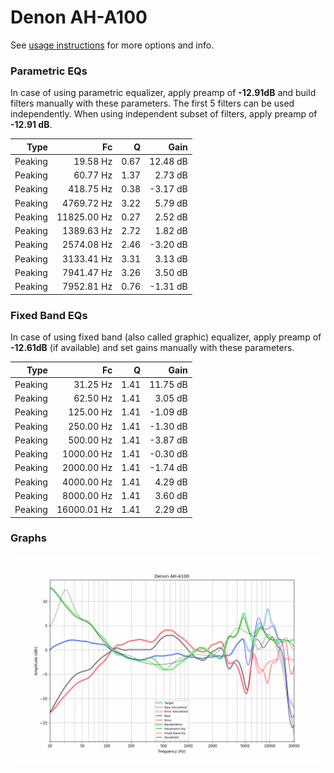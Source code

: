 # Denon AH-A100
See [usage instructions](https://github.com/jaakkopasanen/AutoEq#usage) for more options and info.

### Parametric EQs
In case of using parametric equalizer, apply preamp of **-12.91dB** and build filters manually
with these parameters. The first 5 filters can be used independently.
When using independent subset of filters, apply preamp of **-12.91 dB**.

| Type    | Fc          |    Q | Gain     |
|--------:|------------:|-----:|---------:|
| Peaking | 19.58 Hz    | 0.67 | 12.48 dB |
| Peaking | 60.77 Hz    | 1.37 | 2.73 dB  |
| Peaking | 418.75 Hz   | 0.38 | -3.17 dB |
| Peaking | 4769.72 Hz  | 3.22 | 5.79 dB  |
| Peaking | 11825.00 Hz | 0.27 | 2.52 dB  |
| Peaking | 1389.63 Hz  | 2.72 | 1.82 dB  |
| Peaking | 2574.08 Hz  | 2.46 | -3.20 dB |
| Peaking | 3133.41 Hz  | 3.31 | 3.13 dB  |
| Peaking | 7941.47 Hz  | 3.26 | 3.50 dB  |
| Peaking | 7952.81 Hz  | 0.76 | -1.31 dB |

### Fixed Band EQs
In case of using fixed band (also called graphic) equalizer, apply preamp of **-12.61dB**
(if available) and set gains manually with these parameters.

| Type    | Fc          |    Q | Gain     |
|--------:|------------:|-----:|---------:|
| Peaking | 31.25 Hz    | 1.41 | 11.75 dB |
| Peaking | 62.50 Hz    | 1.41 | 3.05 dB  |
| Peaking | 125.00 Hz   | 1.41 | -1.09 dB |
| Peaking | 250.00 Hz   | 1.41 | -1.30 dB |
| Peaking | 500.00 Hz   | 1.41 | -3.87 dB |
| Peaking | 1000.00 Hz  | 1.41 | -0.30 dB |
| Peaking | 2000.00 Hz  | 1.41 | -1.74 dB |
| Peaking | 4000.00 Hz  | 1.41 | 4.29 dB  |
| Peaking | 8000.00 Hz  | 1.41 | 3.60 dB  |
| Peaking | 16000.01 Hz | 1.41 | 2.29 dB  |

### Graphs
![](./Denon%20AH-A100.png)